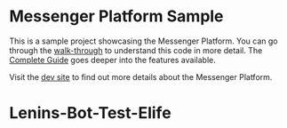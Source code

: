 # Messenger Platform Sample

This is a sample project showcasing the Messenger Platform. You can go through the [walk-through](https://developers.facebook.com/docs/messenger-platform/guides/quick-start) to understand this code in more detail. The [Complete Guide](https://developers.facebook.com/docs/messenger-platform/implementation) goes deeper into the features available.

Visit the [dev site](https://developers.facebook.com/docs/messenger-platform/) to find out more details about the Messenger Platform.

# Lenins-Bot-Test-Elife
